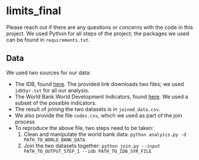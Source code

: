 # limits_final

Please reach out if there are any questions or concerns with the code in this project. We used Python for all steps of the project; the packages we used can be found in `requirements.txt`.

## Data

We used two sources for our data:

- The IDB, found [here](https://www.census.gov/programs-surveys/international-programs/about/idb.html). The provided link downloads two files; we used `idb5yr.txt` for all our analysis.
- The World Bank World Development Indicators, found [here](https://databank.worldbank.org/source/world-development-indicators). We used a subset of the possible indicators.
- The result of joining the two datasets is in `joined_data.csv`.
- We also provide the file `codes.csv`, which we used as part of the join process
- To reproduce the above file, two steps need to be taken:
    1. Clean and manipulate the world bank data: `python analysis.py -d PATH_TO_WORLD_BANK_DATA`
    2. Join the two datasets together: `python join.py --input PATH_TO_OUTPUT_STEP_1 --idb PATH_TO_IDB_5YR_FILE`
